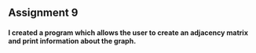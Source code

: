 ## Assignment 9 ##

#### I created a program which allows the user to create an adjacency matrix and print information about the graph. ####